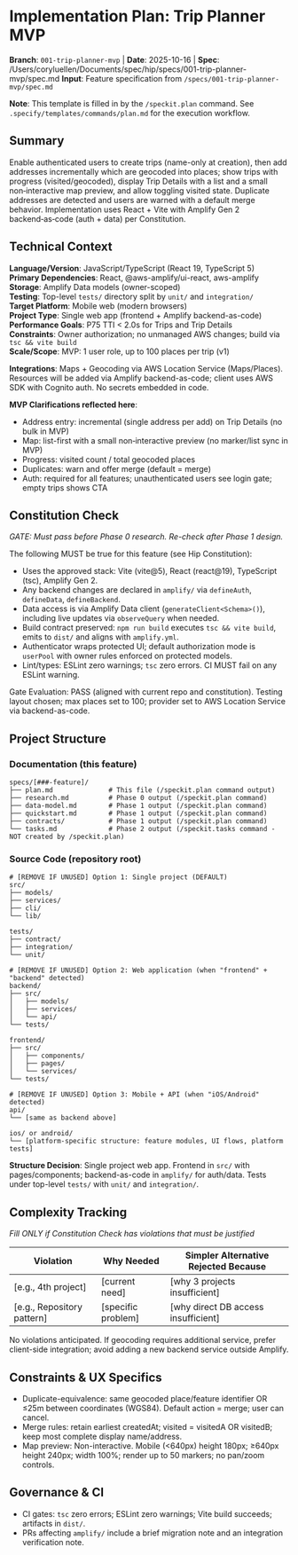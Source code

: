 # Implementation Plan: Trip Planner MVP

**Branch**: `001-trip-planner-mvp` | **Date**: 2025-10-16 | **Spec**: /Users/coryluellen/Documents/spec/hip/specs/001-trip-planner-mvp/spec.md
**Input**: Feature specification from `/specs/001-trip-planner-mvp/spec.md`

**Note**: This template is filled in by the `/speckit.plan` command. See `.specify/templates/commands/plan.md` for the execution workflow.

## Summary

Enable authenticated users to create trips (name-only at creation), then add addresses incrementally which are geocoded into places; show trips with progress (visited/geocoded), display Trip Details with a list and a small non‑interactive map preview, and allow toggling visited state. Duplicate addresses are detected and users are warned with a default merge behavior. Implementation uses React + Vite with Amplify Gen 2 backend‑as‑code (auth + data) per Constitution.

## Technical Context

<!--
  ACTION REQUIRED: Replace the content in this section with the technical details
  for the project. The structure here is presented in advisory capacity to guide
  the iteration process.
-->

**Language/Version**: JavaScript/TypeScript (React 19, TypeScript 5)  
**Primary Dependencies**: React, @aws-amplify/ui-react, aws-amplify  
**Storage**: Amplify Data models (owner-scoped)  
**Testing**: Top-level `tests/` directory split by `unit/` and `integration/`  
**Target Platform**: Mobile web (modern browsers)  
**Project Type**: Single web app (frontend + Amplify backend-as-code)  
**Performance Goals**: P75 TTI < 2.0s for Trips and Trip Details  
**Constraints**: Owner authorization; no unmanaged AWS changes; build via `tsc && vite build`  
**Scale/Scope**: MVP: 1 user role, up to 100 places per trip (v1)

**Integrations**: Maps + Geocoding via AWS Location Service (Maps/Places). Resources will be added via Amplify backend-as-code; client uses AWS SDK with Cognito auth. No secrets embedded in code.

**MVP Clarifications reflected here**:
- Address entry: incremental (single address per add) on Trip Details (no bulk in MVP)
- Map: list-first with a small non‑interactive preview (no marker/list sync in MVP)
- Progress: visited count / total geocoded places
- Duplicates: warn and offer merge (default = merge)
- Auth: required for all features; unauthenticated users see login gate; empty trips shows CTA

## Constitution Check

*GATE: Must pass before Phase 0 research. Re-check after Phase 1 design.*

The following MUST be true for this feature (see Hip Constitution):

- Uses the approved stack: Vite (vite@5), React (react@19), TypeScript (tsc), Amplify Gen 2.
- Any backend changes are declared in `amplify/` via `defineAuth`, `defineData`, `defineBackend`.
- Data access is via Amplify Data client (`generateClient<Schema>()`), including live updates via `observeQuery` when needed.
- Build contract preserved: `npm run build` executes `tsc && vite build`, emits to `dist/` and aligns with `amplify.yml`.
- Authenticator wraps protected UI; default authorization mode is `userPool` with owner rules enforced on protected models.
- Lint/types: ESLint zero warnings; `tsc` zero errors. CI MUST fail on any ESLint warning.

Gate Evaluation: PASS (aligned with current repo and constitution). Testing layout chosen; max places set to 100; provider set to AWS Location Service via backend-as-code.

## Project Structure

### Documentation (this feature)

```
specs/[###-feature]/
├── plan.md              # This file (/speckit.plan command output)
├── research.md          # Phase 0 output (/speckit.plan command)
├── data-model.md        # Phase 1 output (/speckit.plan command)
├── quickstart.md        # Phase 1 output (/speckit.plan command)
├── contracts/           # Phase 1 output (/speckit.plan command)
└── tasks.md             # Phase 2 output (/speckit.tasks command - NOT created by /speckit.plan)
```

### Source Code (repository root)
<!--
  ACTION REQUIRED: Replace the placeholder tree below with the concrete layout
  for this feature. Delete unused options and expand the chosen structure with
  real paths (e.g., apps/admin, packages/something). The delivered plan must
  not include Option labels.
-->

```
# [REMOVE IF UNUSED] Option 1: Single project (DEFAULT)
src/
├── models/
├── services/
├── cli/
└── lib/

tests/
├── contract/
├── integration/
└── unit/

# [REMOVE IF UNUSED] Option 2: Web application (when "frontend" + "backend" detected)
backend/
├── src/
│   ├── models/
│   ├── services/
│   └── api/
└── tests/

frontend/
├── src/
│   ├── components/
│   ├── pages/
│   └── services/
└── tests/

# [REMOVE IF UNUSED] Option 3: Mobile + API (when "iOS/Android" detected)
api/
└── [same as backend above]

ios/ or android/
└── [platform-specific structure: feature modules, UI flows, platform tests]
```

**Structure Decision**: Single project web app. Frontend in `src/` with pages/components; backend-as-code in `amplify/` for auth/data. Tests under top-level `tests/` with `unit/` and `integration/`.

## Complexity Tracking

*Fill ONLY if Constitution Check has violations that must be justified*

| Violation | Why Needed | Simpler Alternative Rejected Because |
|-----------|------------|-------------------------------------|
| [e.g., 4th project] | [current need] | [why 3 projects insufficient] |
| [e.g., Repository pattern] | [specific problem] | [why direct DB access insufficient] |

No violations anticipated. If geocoding requires additional service, prefer client-side integration; avoid adding a new backend service outside Amplify.


## Constraints & UX Specifics

- Duplicate-equivalence: same geocoded place/feature identifier OR ≤25m between coordinates (WGS84). Default action = merge; user can cancel.
- Merge rules: retain earliest createdAt; visited = visitedA OR visitedB; keep most complete display name/address.
- Map preview: Non-interactive. Mobile (<640px) height 180px; ≥640px height 240px; width 100%; render up to 50 markers; no pan/zoom controls.

## Governance & CI

- CI gates: `tsc` zero errors; ESLint zero warnings; Vite build succeeds; artifacts in `dist/`.
- PRs affecting `amplify/` include a brief migration note and an integration verification note.


